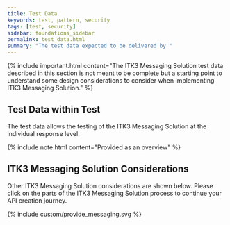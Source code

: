 ```yaml
---
title: Test Data
keywords: test, pattern, security
tags: [test, security]
sidebar: foundations_sidebar
permalink: test_data.html
summary: "The test data expected to be delivered by "
---
```


{% include important.html content="The ITK3 Messaging Solution test data described in this section is not meant to be complete but a starting point to understand some design considerations to consider when implementing ITK3 Messaging Solution." %}

## Test Data within Test ##

The test data allows the testing of the ITK3 Messaging Solution at the individual response level.

{% include note.html content="Provided as an overview" %}


## ITK3 Messaging Solution Considerations ##

Other ITK3 Messaging Solution considerations are shown below. Please click on the parts of the ITK3 Messaging Solution process to continue your API creation journey.

{% include custom/provide_messaging.svg %}

